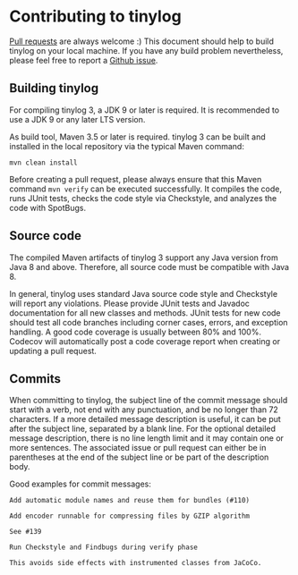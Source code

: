 # Contributing to tinylog

[Pull requests](https://github.com/tinylog-org/tinylog/pulls) are always welcome :) This document should help to build tinylog on your local machine. If you have any build problem nevertheless, please feel free to report a [Github issue](https://github.com/tinylog-org/tinylog/issues/new?assignees=&labels=question&template=question.md&title=).

## Building tinylog

For compiling tinylog 3, a JDK 9 or later is required. It is recommended to use a JDK 9 or any later LTS version.

As build tool, Maven 3.5 or later is required. tinylog 3 can be built and installed in the local repository via the typical Maven command:

```
mvn clean install
```

Before creating a pull request, please always ensure that this Maven command `mvn verify` can be executed successfully. It compiles the code, runs JUnit tests, checks the code style via Checkstyle, and analyzes the code with SpotBugs.

## Source code

The compiled Maven artifacts of tinylog 3 support any Java version from Java 8 and above. Therefore, all source code must be compatible with Java 8.

In general, tinylog uses standard Java source code style and Checkstyle will report any violations. Please provide JUnit tests and Javadoc documentation for all new classes and methods. JUnit tests for new code should test all code branches including corner cases, errors, and exception handling. A good code coverage is usually between 80% and 100%. Codecov will automatically post a code coverage report when creating or updating a pull request.

## Commits

When committing to tinylog, the subject line of the commit message should start with a verb, not end with any punctuation, and be no longer than 72 characters. If a more detailed message description is useful, it can be put after the subject line, separated by a blank line. For the optional detailed message description, there is no line length limit and it may contain one or more sentences. The associated issue or pull request can either be in parentheses at the end of the subject line or be part of the description body.

Good examples for commit messages:

```
Add automatic module names and reuse them for bundles (#110)
```

```
Add encoder runnable for compressing files by GZIP algorithm

See #139
```

```
Run Checkstyle and Findbugs during verify phase

This avoids side effects with instrumented classes from JaCoCo.
```
